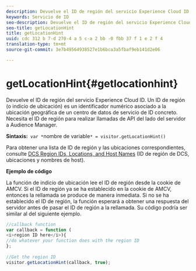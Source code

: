 ```yaml
---
description: Devuelve el ID de región del servicio Experience Cloud ID. Un ID de región (o indicio de ubicación) es un identificador numérico asociado a la ubicación geográfica de un centro de datos de servicio de ID concreto. Necesita el ID de región para realizar llamadas de API del lado del servidor a Audience Manager.
keywords: Servicio de ID
seo-description: Devuelve el ID de región del servicio Experience Cloud ID. Un ID de región (o indicio de ubicación) es un identificador numérico asociado a la ubicación geográfica de un centro de datos de servicio de ID concreto. Necesita el ID de región para realizar llamadas de API del lado del servidor a Audience Manager.
seo-title: getLocationHint
title: getLocationHint
uuid: cdc 312 b 7-d 270-4 a 5 c-a 2 bb -0 fbb 37 f 1 e 2 f 4
translation-type: tm+mt
source-git-commit: 3e7b49564938527e1b6bca3a5fbaf9eb141d2e06

---
```



# getLocationHint{#getlocationhint}

Devuelve el ID de región del servicio Experience Cloud ID. Un ID de región (o indicio de ubicación) es un identificador numérico asociado a la ubicación geográfica de un centro de datos de servicio de ID concreto. Necesita el ID de región para realizar llamadas de API del lado del servidor a Audience Manager.

**Sintaxis:**` var *`nombre de variable`* = visitor.getLocationHint()`

Para obtener una lista de ID de región y las ubicaciones correspondientes, consulte [DCS Region IDs, Locations, and Host Names](https://marketing.adobe.com/resources/help/en_US/aam/dcs-regions.html) (ID de región de DCS, ubicaciones y nombres de host).

**Ejemplo de código**

La función de indicio de ubicación lee el ID de región desde la cookie de AMCV. Si el ID de región ya se ha establecido en la cookie de AMCV, entonces la rellamada se produce de manera inmediata. Si no se ha establecido el ID de región, la función esperará a obtener una respuesta del servidor antes de pasar el ID de región a la rellamada. Su código podría ser similar al del siguiente ejemplo.

```js
//callback function 
var callback = function ( 
<i>region ID here</i>){ 
//do whatever your function does with the region ID 
}; 
 
//Get the region ID 
visitor.getLocationHint(callback, true); 
```

